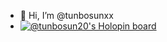 - 👋 Hi, I’m @tunbosunxx
- [![@tunbosun20's Holopin board](https://holopin.me/tunbosun20)](https://holopin.io/@tunbosun20)

<!---
tunbosunxx/tunbosunxx is a ✨ special ✨ repository because its `README.md` (this file) appears on your GitHub profile.
You can click the Preview link to take a look at your changes.
--->
